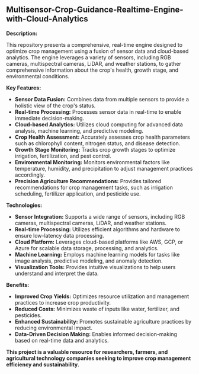 ## **Multisensor-Crop-Guidance-Realtime-Engine-with-Cloud-Analytics**

**Description:**

This repository presents a comprehensive, real-time engine designed to optimize crop management using a fusion of sensor data and cloud-based analytics. The engine leverages a variety of sensors, including RGB cameras, multispectral cameras, LiDAR, and weather stations, to gather comprehensive information about the crop's health, growth stage, and environmental conditions.

**Key Features:**

* **Sensor Data Fusion:** Combines data from multiple sensors to provide a holistic view of the crop's status.
* **Real-time Processing:** Processes sensor data in real-time to enable immediate decision-making.
* **Cloud-based Analytics:** Utilizes cloud computing for advanced data analysis, machine learning, and predictive modeling.
* **Crop Health Assessment:** Accurately assesses crop health parameters such as chlorophyll content, nitrogen status, and disease detection.
* **Growth Stage Monitoring:** Tracks crop growth stages to optimize irrigation, fertilization, and pest control.
* **Environmental Monitoring:** Monitors environmental factors like temperature, humidity, and precipitation to adjust management practices accordingly.
* **Precision Agriculture Recommendations:** Provides tailored recommendations for crop management tasks, such as irrigation scheduling, fertilizer application, and pesticide use.

**Technologies:**

* **Sensor Integration:** Supports a wide range of sensors, including RGB cameras, multispectral cameras, LiDAR, and weather stations.
* **Real-time Processing:** Utilizes efficient algorithms and hardware to ensure low-latency data processing.
* **Cloud Platform:** Leverages cloud-based platforms like AWS, GCP, or Azure for scalable data storage, processing, and analytics.
* **Machine Learning:** Employs machine learning models for tasks like image analysis, predictive modeling, and anomaly detection.
* **Visualization Tools:** Provides intuitive visualizations to help users understand and interpret the data.

**Benefits:**

* **Improved Crop Yields:** Optimizes resource utilization and management practices to increase crop productivity.
* **Reduced Costs:** Minimizes waste of inputs like water, fertilizer, and pesticides.
* **Enhanced Sustainability:** Promotes sustainable agriculture practices by reducing environmental impact.
* **Data-Driven Decision Making:** Enables informed decision-making based on real-time data and analytics.

**This project is a valuable resource for researchers, farmers, and agricultural technology companies seeking to improve crop management efficiency and sustainability.**
